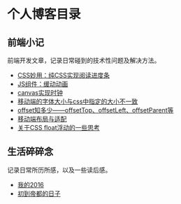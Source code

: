 # 个人博客目录
## 前端小记
前端开发文章，记录日常碰到的技术性问题及解决方法。
* [CSS妙用：纯CSS实现阅读进度条](http://fannieshi.com/99.html)
* [JS组件：缓动动画](http://fannieshi.com/91.html)
* [canvas实现时钟](http://fannieshi.com/82.html)
* [移动端的字体大小与css中指定的大小不一致](http://fannieshi.com/78.html)
* [offset知多少——offsetTop、offsetLeft、offsetParent等](http://fannieshi.com/66.html)
* [移动端布局与适配](http://fannieshi.com/41.html)
* [关于CSS float浮动的一些思考](http://fannieshi.com/31.html)

## 生活碎碎念
记录日常所历所感，以及一些读后感。
* [我的2016](http://fannieshi.com/62.html)
* [初到帝都的日子](http://fannieshi.com/13.html)


